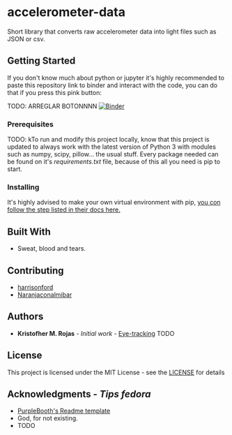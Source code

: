
# accelerometer-data

Short library that converts raw accelerometer data into light files such as JSON or csv.

## Getting Started

If you don't know much about python or jupyter it's highly recommended to paste this repository link 
to binder and interact with the code, you can do that if you press this pink button:

TODO: ARREGLAR BOTONNNN
[![Binder](https://mybinder.org/badge.svg)](https://mybinder.org/v2/gh/harrisonford/AkoriSalienceNotebooks/master)

### Prerequisites

TODO: kTo run and modify this project locally, know that this project is updated to always work with the
latest version of Python 3 with modules such as numpy, scipy, pillow... the usual stuff. Every package 
needed can be found on it's _requirements.txt_ file, because of this all you need is pip to start.

### Installing

It's highly advised to make your own virtual environment with pip, [you con follow the step listed in
their docs here.](https://packaging.python.org/guides/installing-using-pip-and-virtualenv/)


## Built With

* Sweat, blood and tears.

## Contributing

- [harrisonford](www.github.com/harrisonford/)
- [Naranjaconalmibar](www.github.com/Naranjaconalmibar/)


## Authors

* **Kristofher M. Rojas** - *Initial work* - [Eye-tracking](https://github.com/harrisonford)
TODO

## License
This project is licensed under the MIT License - see the [LICENSE](LICENSE) for details

## Acknowledgments - *Tips fedora*
* [PurpleBooth's Readme template](https://gist.github.com/PurpleBooth/109311bb0361f32d87a2)
* God, for not existing.
* TODO
